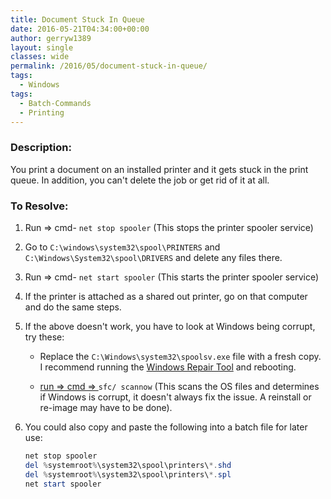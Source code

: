 ```yaml
---
title: Document Stuck In Queue
date: 2016-05-21T04:34:00+00:00
author: gerryw1389
layout: single
classes: wide
permalink: /2016/05/document-stuck-in-queue/
tags:
  - Windows
tags:
  - Batch-Commands
  - Printing
---
```

<!--more-->

### Description:

You print a document on an installed printer and it gets stuck in the print queue. In addition, you can't delete the job or get rid of it at all.

### To Resolve:

1. Run => cmd- `net stop spooler` (This stops the printer spooler service)

2. Go to `C:\windows\system32\spool\PRINTERS` and `C:\Windows\System32\spool\DRIVERS` and delete any files there.

3. Run => cmd- `net start spooler` (This starts the printer spooler service)

4. If the printer is attached as a shared out printer, go on that computer and do the same steps.

5. If the above doesn't work, you have to look at Windows being corrupt, try these:

   - Replace the `C:\Windows\system32\spoolsv.exe` file with a fresh copy. I recommend running the [Windows Repair Tool](http://www.majorgeeks.com/files/details/tweaking_com_windows_repair.html) and rebooting.

   - [run => cmd => ](https://automationadmin.com/2016/05/command-prompt-overview/) `sfc/ scannow` (This scans the OS files and determines if Windows is corrupt, it doesn't always fix the issue. A reinstall or re-image may have to be done).

6. You could also copy and paste the following into a batch file for later use:

   ```powershell
   net stop spooler
   del %systemroot%\system32\spool\printers\*.shd
   del %systemroot%\system32\spool\printers\*.spl
   net start spooler
   ```